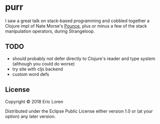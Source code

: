 # purr

I saw a great talk on stack-based programming and cobbled together a Clojure impl of Nate Morse's [Pounce](https://github.com/nmorse/pounce), plus or minus a few of the stack manipulation operators, during Strangeloop.

## TODO

* should probably not defer directly to Clojure's reader and type system (although you could do worse)
* try site with cljs backend
* custom word defs

## License

Copyright © 2018 Eric Loren

Distributed under the Eclipse Public License either version 1.0 or (at
your option) any later version.
